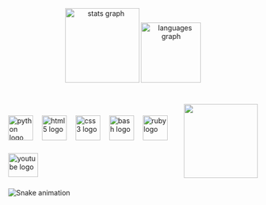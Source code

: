 <div align="center">
  <img src="https://github-readme-stats.vercel.app/api?username=Len-L&hide_title=false&hide_rank=false&show_icons=true&include_all_commits=true&count_private=true&disable_animations=false&theme=dracula&locale=en&hide_border=false&order=1" height="150" alt="stats graph"  />
  <img src="https://github-readme-stats.vercel.app/api/top-langs?username=Len-L&locale=en&hide_title=false&layout=compact&card_width=320&langs_count=7&theme=dracula&hide_border=false&order=2" height="121" alt="languages graph"  />
</div>

###

<br clear="both">

<img align="right" height="149" src="https://avatars.githubusercontent.com/u/106129901?v=4"  />

###

<div align="left">
  <img src="https://cdn.jsdelivr.net/gh/devicons/devicon/icons/python/python-plain-wordmark.svg" height="50" alt="python logo"  />
  <img width="10" />
  <img src="https://cdn.jsdelivr.net/gh/devicons/devicon/icons/html5/html5-plain-wordmark.svg" height="50" alt="html5 logo"  />
  <img width="10" />
  <img src="https://cdn.jsdelivr.net/gh/devicons/devicon/icons/css3/css3-plain-wordmark.svg" height="50" alt="css3 logo"  />
  <img width="10" />
  <img src="https://cdn.jsdelivr.net/gh/devicons/devicon/icons/bash/bash-original.svg" height="50" alt="bash logo"  />
  <img width="10" />
  <img src="https://cdn.jsdelivr.net/gh/devicons/devicon/icons/ruby/ruby-plain-wordmark.svg" height="50" alt="ruby logo"  />
</div>

###

<div align="left">
  <a href="https://youtube.com/@LenL_" target="_blank">
    <img src="https://raw.githubusercontent.com/maurodesouza/profile-readme-generator/master/src/assets/icons/social/youtube/default.svg" width="60" height="48" alt="youtube logo"  />
  </a>
</div>

###

<img src="https://raw.githubusercontent.com/Len-L/Len-L/output/snake.svg" alt="Snake animation" />

###
